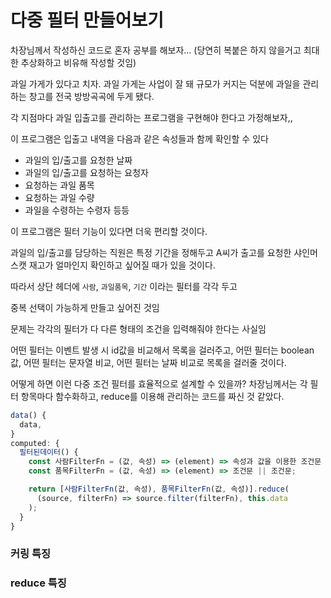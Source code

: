 # 다중 필터 만들어보기

차장님께서 작성하신 코드로 혼자 공부를 해보자... (당연히 복붙은 하지 않을거고 최대한 추상화하고 비유해 작성할 것임)

과일 가게가 있다고 치자. 과일 가게는 사업이 잘 돼 규모가 커지는 덕분에 과일을 관리하는 창고를 전국 방방곡곡에 두게 됐다.

각 지점마다 과일 입출고를 관리하는 프로그램을 구현해야 한다고 가정해보자,,

이 프로그램은 입출고 내역을 다음과 같은 속성들과 함께 확인할 수 있다

* 과일의 입/출고를 요청한 날짜
* 과일의 입/출고를 요청하는 요청자
* 요청하는 과일 품목
* 요청하는 과일 수량
* 과일을 수령하는 수령자 등등

이 프로그램은 필터 기능이 있다면 더욱 편리할 것이다.

과일의 입/출고를 담당하는 직원은 특정 기간을 정해두고 A씨가 출고를 요청한 샤인머스캣 재고가 얼마인지 확인하고 싶어질 때가 있을 것이다.

따라서 상단 헤더에 `사람`, `과일품목`, `기간` 이라는 필터를 각각 두고

중복 선택이 가능하게 만들고 싶어진 것임

문제는 각각의 필터가 다 다른 형태의 조건을 입력해줘야 한다는 사실임

어떤 필터는 이벤트 발생 시 id값을 비교해서 목록을 걸러주고, 어떤 필터는 boolean 값, 어떤 필터는 문자열 비교, 어떤 필터는 날짜 비교로 목록을 걸러줄 것이다.

어떻게 하면 이런 다중 조건 필터를 효율적으로 설계할 수 있을까? 차장님께서는 각 필터 항목마다 함수화하고, reduce를 이용해 관리하는 코드를 짜신 것 같았다.

```vue.js
data() {
  data,
}
computed: {
  필터된데이터() {
    const 사람FilterFn = (값, 속성) => (element) => 속성과 값을 이용한 조건문 || 속성과 값을 이용한 조건문 || ... || 조건문;
    const 품목FilterFn = (값, 속성) => (element) => 조건문 || 조건문;

    return [사람FilterFn(값, 속성), 품목FilterFn(값, 속성)].reduce(
      (source, filterFn) => source.filter(filterFn), this.data
    );
  }
}
```


### 커링 특징

### reduce 특징
